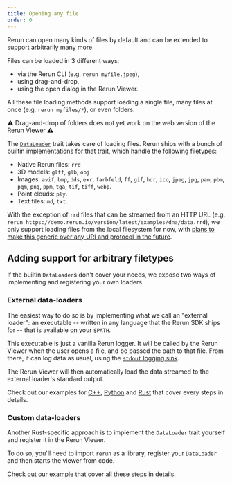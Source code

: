 ```yaml
---
title: Opening any file
order: 0
---
```


Rerun can open many kinds of files by default and can be extended to support arbitrarily many more.

Files can be loaded in 3 different ways:
- via the Rerun CLI (e.g. `rerun myfile.jpeg`),
- using drag-and-drop,
- using the open dialog in the Rerun Viewer.

All these file loading methods support loading a single file, many files at once (e.g. `rerun myfiles/*`), or even folders.

⚠ Drag-and-drop of folders does not yet work on the web version of the Rerun Viewer ⚠

The [`DataLoader`](https://github.com/rerun-io/rerun/blob/main/crates/re_data_source/src/data_loader/mod.rs) trait takes care of loading files.
Rerun ships with a bunch of builtin implementations for that trait, which handle the following filetypes:
- Native Rerun files: `rrd`
- 3D models: `gltf`, `glb`, `obj`
- Images: `avif`, `bmp`, `dds`, `exr`, `farbfeld`, `ff`, `gif`, `hdr`, `ico`, `jpeg`, `jpg`, `pam`, `pbm`, `pgm`, `png`, `ppm`, `tga`, `tif`, `tiff`, `webp`.
- Point clouds: `ply`.
- Text files: `md`, `txt`.

With the exception of `rrd` files that can be streamed from an HTTP URL (e.g. `rerun https://demo.rerun.io/version/latest/examples/dna/data.rrd`), we only support loading files from the local filesystem for now, with [plans to make this generic over any URI and protocol in the future](https://github.com/rerun-io/rerun/issues/4525).

## Adding support for arbitrary filetypes

If the builtin `DataLoader`s don't cover your needs, we expose two ways of implementing and registering your own loaders.

### External data-loaders

The easiest way to do so is by implementing what we call an "external loader": an executable -- written in any language that the Rerun SDK ships for -- that is available on your `$PATH`.

This executable is just a vanilla Rerun logger.
It will be called by the Rerun Viewer when the user opens a file, and be passed the path to that file.
From there, it can log data as usual, using the [`stdout` logging sink](TODO).

The Rerun Viewer will then automatically load the data streamed to the external loader's standard output.

Check out our examples for [C++](https://github.com/rerun-io/rerun/tree/main/examples/cpp/external_data_loader), [Python](https://github.com/rerun-io/rerun/tree/main/examples/python/external_data_loader) and [Rust](https://github.com/rerun-io/rerun/tree/main/examples/rust/external_data_loader) that cover every steps in details.

### Custom data-loaders

Another Rust-specific approach is to implement the `DataLoader` trait yourself and register it in the Rerun Viewer.

To do so, you'll need to import `rerun` as a library, register your `DataLoader` and then starts the viewer from code.

Check out our [example](https://github.com/rerun-io/rerun/tree/main/examples/rust/custom_data_loader) that cover all these steps in details.
